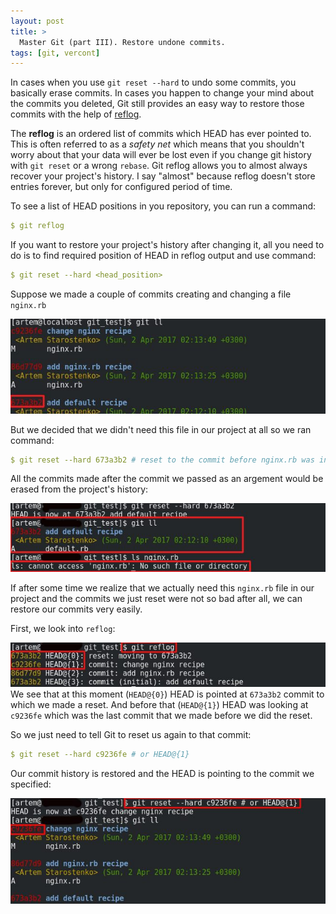 ```yaml
---
layout: post
title: >
  Master Git (part III). Restore undone commits.
tags: [git, vercont]
---
```

In cases when you use ```git reset --hard``` to undo some commits, you basically erase commits. In cases you happen to change your mind about the commits you deleted, Git still provides an easy way to restore those commits with the help of [reflog](https://git-scm.com/docs/git-reflog).

The **reflog** is an ordered list of commits which HEAD has ever pointed to. This is often referred to as a _safety net_ which means that you shouldn't worry about that your data will ever be lost even if you change git history with ```git reset``` or a wrong ```rebase```. Git reflog allows you to almost always recover your project's history. I say "almost" because reflog doesn't store entries forever, but only for configured period of time.
<!--break-->

To see a list of HEAD positions in you repository, you can run a command:
~~~yml
$ git reflog
~~~

If you want to restore your project's history after changing it, all you need to do is to find required position of HEAD in reflog output and use command:
~~~yml
$ git reset --hard <head_position>
~~~

Suppose we made a couple of commits creating and changing a file ```nginx.rb```


![400x400](/public/img/git/git-log-reflog.jpg)

But we decided that we didn't need this file in our project at all so we ran command:
~~~yml
$ git reset --hard 673a3b2 # reset to the commit before nginx.rb was introduced
~~~
All the commits made after the commit we passed as an argement would be erased from the project's history:


![400x400](/public/img/git/git-reset-reflog.jpg)

If after some time we realize that we actually need this ```nginx.rb``` file in our project and the commits we just reset were not so bad after all, we can restore our commits very easily.

First, we look into ```reflog```:


![400x400](/public/img/git/git-reflog4.jpg)
We see that at this moment (```HEAD@{0}```) HEAD is pointed at ```673a3b2``` commit to which we made a reset. And before that (```HEAD@{1}```) HEAD was looking at ```c9236fe``` which was the last commit that we made before we did the reset.

So we just need to tell Git to reset us again to that commit:
~~~yml
$ git reset --hard c9236fe # or HEAD@{1}
~~~
Our commit history is restored and the HEAD is pointing to the commit we specified:

![400x400](/public/img/git/git-reflog-reset.jpg)
